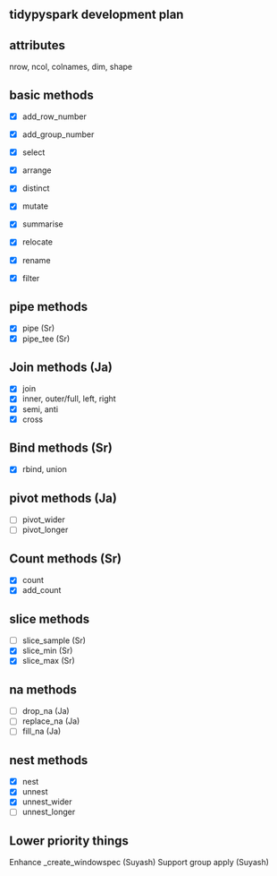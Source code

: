 tidypyspark development plan
----------------------------

attributes
----------
nrow, ncol, colnames, dim, shape

basic methods
--------------
- [x] add_row_number
- [x] add_group_number
- [x] select
- [x] arrange
- [x] distinct
- [x] mutate
- [x] summarise
- [x] relocate
- [x] rename
- [x] filter


pipe methods
------------
- [x] pipe (Sr)
- [x] pipe_tee (Sr)

Join methods (Ja)
------------
- [x] join
- [x] inner, outer/full, left, right
- [x] semi, anti
- [x] cross

Bind methods (Sr)
------------
- [x] rbind, union

pivot methods (Ja)
-------------
- [ ] pivot_wider
- [ ] pivot_longer

Count methods (Sr)
-------------
- [x] count
- [x] add_count

slice methods
-------------
- [ ] slice_sample (Sr)
- [x] slice_min (Sr)
- [x] slice_max (Sr)

na methods
------------
- [ ] drop_na (Ja)
- [ ] replace_na (Ja)
- [ ] fill_na (Ja)

nest methods
------------
- [x] nest
- [x] unnest
- [x] unnest_wider
- [ ] unnest_longer

Lower priority things
---------------------
Enhance _create_windowspec (Suyash)
Support group apply (Suyash)